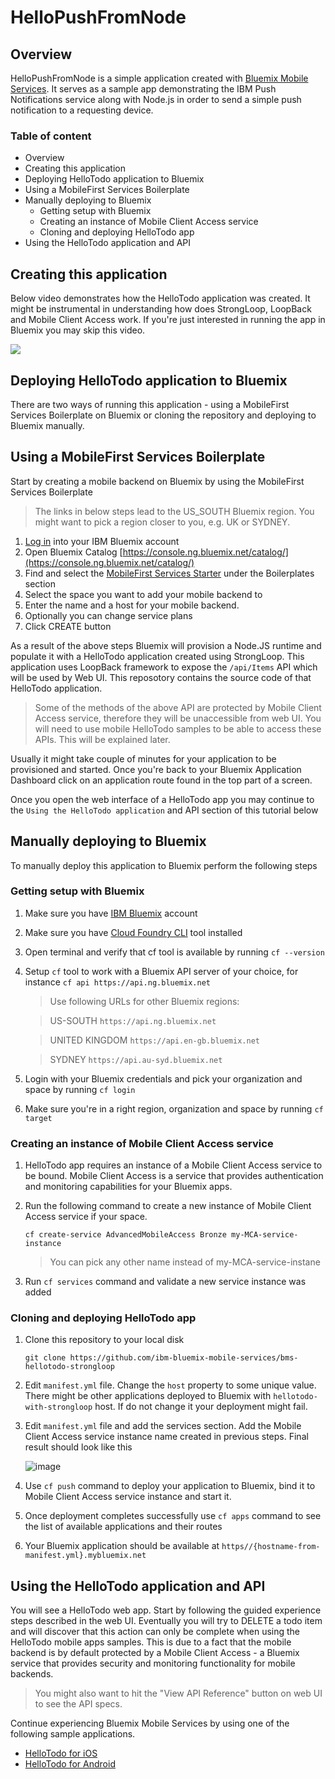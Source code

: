 # HelloPushFromNode

## Overview
HelloPushFromNode is a simple application created with [Bluemix Mobile Services](http://www.ibm.com/cloud-computing/bluemix/solutions/mobilefirst/). It serves as a sample app demonstrating the IBM Push Notifications service along with Node.js in order to send a simple push notification to a requesting device.

### Table of content
* Overview
* Creating this application
* Deploying HelloTodo application to Bluemix
* Using a MobileFirst Services Boilerplate
* Manually deploying to Bluemix
	* Getting setup with Bluemix
	* Creating an instance of Mobile Client Access service
	* Cloning and deploying HelloTodo app
* Using the HelloTodo application and API

## Creating this application 

Below video demonstrates how the HelloTodo application was created. It might be instrumental in understanding how does StrongLoop, LoopBack and Mobile Client Access work. If you're just interested in running the app in Bluemix you may skip this video. 

<a href="https://www.youtube.com/watch?v=fAM0wOfvelY" target="_blank">
<img src="video-img.png"/>
</a>


## Deploying HelloTodo application to Bluemix

There are two ways of running this application - using a MobileFirst Services Boilerplate on Bluemix or cloning the repository and deploying to Bluemix manually. 

## Using a MobileFirst Services Boilerplate
Start by creating a mobile backend on Bluemix by using the MobileFirst Services Boilerplate

> The links in below steps lead to the US_SOUTH Bluemix region. You might want to pick a region closer to you, e.g. UK or SYDNEY. 

1. [Log in](https://console.ng.bluemix.net/home/auth/bluemix) into your IBM Bluemix account
2. Open Bluemix Catalog [https://console.ng.bluemix.net/catalog/](https://console.ng.bluemix.net/catalog/)
3. Find and select the [MobileFirst Services Starter](https://console.ng.bluemix.net/catalog/starters/mobilefirst-services-starter/) under the Boilerplates section
4. Select the space you want to add your mobile backend to
5. Enter the name and a host for your mobile backend. 
6. Optionally you can change service plans
7. Click CREATE button

As a result of the above steps Bluemix will provision a Node.JS runtime and populate it with a HelloTodo application created using StrongLoop. This application uses LoopBack framework to expose the `/api/Items` API which will be used by Web UI. This reposotory contains the source code of that HelloTodo application.

> Some of the methods of the above API are protected by Mobile Client Access service, therefore they will be unaccessible from web UI. You will need to use mobile HelloTodo samples to be able to access these APIs. This will be explained later.

Usually it might take couple of minutes for your application to be provisioned and started. Once you're back to your Bluemix Application Dashboard click on an application route found in the top part of a screen. 

Once you open the web interface of a HelloTodo app you may continue to the `Using the HelloTodo application` and API section of this tutorial below

## Manually deploying to Bluemix
To manually deploy this application to Bluemix perform the following steps

### Getting setup with Bluemix

1. Make sure you have [IBM Bluemix](https://console.ng.bluemix.net/) account
2. Make sure you have [Cloud Foundry CLI](https://www.ng.bluemix.net/docs/cli/downloads.html) tool installed
3. Open terminal and 	verify that cf tool is available by running `cf --version`
1. Setup `cf` tool to work with a Bluemix API server of your choice, for instance `cf api https://api.ng.bluemix.net`

	> Use following URLs for other Bluemix regions:
	
	> US-SOUTH `https://api.ng.bluemix.net`
	
	> UNITED KINGDOM `https://api.en-gb.bluemix.net`
	
	> SYDNEY `https://api.au-syd.bluemix.net`

1. Login with your Bluemix credentials and pick your organization and space by running `cf login`

1. Make sure you're in a right region, organization and space by running `cf target`	
### Creating an instance of Mobile Client Access service

1. HelloTodo app requires an instance of a Mobile Client Access service to be bound. Mobile Client Access is a service that provides authentication and monitoring capabilities for your Bluemix apps. 

1. Run the following command to create a new instance of Mobile Client Access service if your space. 

	```Shell
	cf create-service AdvancedMobileAccess Bronze my-MCA-service-instance
	```
	
	> You can pick any other name instead of my-MCA-service-instane
	
1. Run `cf services` command and validate a new service instance was added

### Cloning and deploying HelloTodo app

1. Clone this repository to your local disk

	```Shell
	git clone https://github.com/ibm-bluemix-mobile-services/bms-hellotodo-strongloop
	```
	
1. Edit `manifest.yml` file. Change the `host` property to some unique value. There might be other applications deployed to Bluemix with `hellotodo-with-strongloop` host. If do not change it your deployment might fail. 

1. Edit `manifest.yml` file and add the services section. Add the Mobile Client Access service instance name created in previous steps. Final result should look like this

	![image](updated-manifest.png) 

1. Use `cf push` command to deploy your application to Bluemix, bind it to Mobile Client Access service instance and start it. 

1. Once deployment completes successfully use `cf apps` command to see the list of available applications and their routes

1. Your Bluemix application should be available at `https//{hostname-from-manifest.yml}.mybluemix.net`

## Using the HelloTodo application and API
You will see a HelloTodo web app. Start by following the guided experience steps described in the web UI. Eventually you will try to DELETE a todo item and will discover that this action can only be complete when using the HelloTodo mobile apps samples. This is due to a fact that the mobile backend is by default protected by a Mobile Client Access - a Bluemix service that provides security and monitoring functionality for mobile backends. 

> You might also want to hit the "View API Reference" button on web UI to see the API specs.

Continue experiencing Bluemix Mobile Services by using one of the following sample applications.

* [HelloTodo for iOS](https://github.com/ibm-bluemix-mobile-services/bms-samples-ios-hellotodo)
* [HelloTodo for Android](https://github.com/ibm-bluemix-mobile-services/bms-samples-android-hellotodo) 
